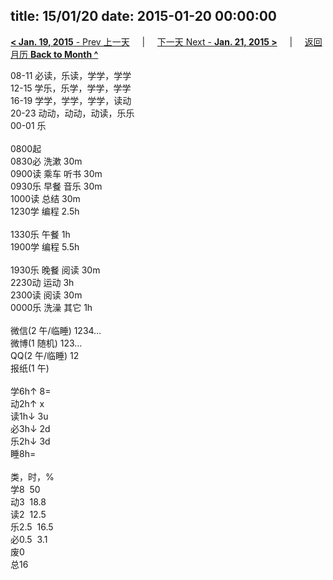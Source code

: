 title: 15/01/20
date: 2015-01-20 00:00:00
---
[**< Jan. 19, 2015** - Prev 上一天](/lifelogs/2015/01/d19.html) &nbsp; &nbsp; | &nbsp; &nbsp; [下一天 Next - **Jan. 21, 2015 >**](/lifelogs/2015/01/d21.html) &nbsp; &nbsp; |  &nbsp; &nbsp; [返回月历 **Back to Month ^**](/lifelogs/2015/01/index.html)
<br/><div>08-11 必读，乐读，学学，学学<br/>12-15 学乐，乐学，学学，学学<br/>16-19 学学，学学，学学，读动<br/>20-23 动动，动动，动读，乐乐<br/>00-01 乐<div><br/></div>0800起<br/>0830必 洗漱 30m<br/>0900读 乘车 听书 30m<br/>0930乐 早餐 音乐 30m<br/>1000读 总结 30m<br/>1230学 编程 2.5h<div><br/></div>1330乐 午餐 1h<br/>1900学 编程 5.5h<div><br/></div>1930乐 晚餐 阅读 30m<br/>2230动 运动 3h<br/>2300读 阅读 30m<br/>0000乐 洗澡 其它 1h<div><br/></div>微信(2 午/临睡) 1234…<br/>微博(1 随机) 123…<br/>QQ(2 午/临睡) 12<br/>报纸(1 午) <div><br/></div>学6h↑ 8=<br/>动2h↑ x<br/>读1h↓ 3u<br/>必3h↓ 2d<br/>乐2h↓ 3d<br/>睡8h=<div><br/></div>类，时，%<br/>学8  50<br/>动3  18.8<br/>读2  12.5<br/>乐2.5  16.5<br/>必0.5  3.1<br/>废0<br/>总16</div>